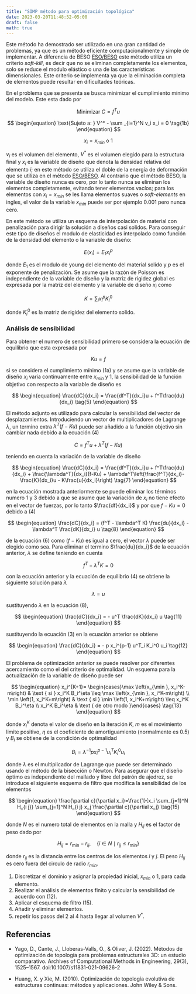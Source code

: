 ```yaml
---
title: "SIMP método para optimización topológica"
date: 2023-03-20T11:48:52-05:00
draft: false
math: true
---
```


Este método ha demostrado ser utilizado en una gran cantidad de problemas, ya que es un método eficiente computacionalmente y simple de implementar. A diferencia de BESO [ESO/BESO](https://kssgarcia.github.io/es/posts/eso_beso/) este método utiliza un criterio *soft-kill*, es decir que no se eliminan completamente los elementos, solo se reduce el modulo elástico o una de las características dimensionales. Este criterio se implementa ya que la eliminación completa de elementos puede resultar en dificultades teóricas.

En el problema que se presenta se busca minimizar el cumplimiento mínimo del modelo. Este esta dado por

  
$$
\begin{equation}
\text{Minimizar } C = f^T u
\tag{1a}
\end{equation}
$$

$$
\begin{equation}
\text{Sujeto a: } V^* - \sum _{i=1}^N v_i x_i = 0
\tag{1b}
\end{equation}
$$

$$
\begin{equation}
x_i = x_{min} \text{ o } 1
\tag{1c}
\end{equation}
$$


$v_i$ es el volumen del elemento, $V^*$ es el volumen elegido para la estructura final y $x_i$ es la variable de diseño que denota la densidad relativa del elemento $i$; en este método se utiliza el doble de la energía de deformación que se utiliza en el método [ESO/BESO](https://kssgarcia.github.io/es/posts/eso_beso/). Al contrario que el método BESO, la variable de diseño nunca es cero, por lo tanto nunca se eliminan los elementos completamente, evitando tener elementos vacíos; para los elementos con $x_i=x_{min}$ se les llama elementos suaves o *soft-elements* en ingles, el valor de la variable $x_{min}$ puede ser por ejemplo $0.001$ pero nunca cero.

En este método se utiliza un esquema de interpolación de material con penalización para dirigir la solución a diseños casi solidos. Para conseguir este tipo de diseños el modulo de elasticidad es interpolado como función de la densidad del elemento o la variable de diseño:


$$
\begin{equation}
E(x_i) = E_1x_i^p
\tag{2}
\end{equation}
$$

  
donde $E_1$ es el modulo de young del elemento del material solido y $p$ es el exponente de penalización. Se asume que la razón de Poisson es independiente de la variable de diseño y la matriz de rigidez global es expresada por la matriz del elemento y la variable de diseño $x_i$ como
  

$$
\begin{equation}
K = \sum_i x_i^p K_i^0
\tag{3}
\end{equation}
$$

  
donde $K^0_i$ es la matriz de rigidez del elemento solido.

### Análisis de sensibilidad 

Para obtener el numero de sensibilidad primero se considera la ecuación de equilibrio que esta expresada por


$$
\begin{equation}
Ku = f
\tag{4}
\end{equation}
$$


si se considera el cumplimiento mínimo (1a) y se asume que la variable de diseño $x_i$ varia continuamente entre $x_{min}$ y $1$, la sensibilidad de la función objetivo con respecto a la variable de diseño es
  

$$
\begin{equation}
\frac{dC}{dx_i} = \frac{df^T}{dx_i}u + f^T\frac{du}{dx_i}
\tag{5}
\end{equation}
$$
  

El método adjunto es utilizado para calcular la sensibilidad del vector de desplazamientos. Introduciendo un vector de multiplicadores de Lagrange $\lambda$, un termino extra $\lambda^T(f-Ku)$ puede ser añadido a la función objetivo sin cambiar nada debido a la ecuación (4)
  
$$
\begin{equation}
C = f^Tu + \lambda^T(f-Ku)
\tag{6}
\end{equation}
$$

teniendo en cuenta la variación de la variable de diseño
  

$$
\begin{equation}
\frac{dC}{dx_i} = \frac{df^T}{dx_i}u + f^T\frac{du}{dx_i} + \frac{\lambda^T}{dx_i}(f-Ku) + \lambda^T\left(\frac{f^T}{dx_i}-\frac{K}{dx_i}u - K\frac{u}{dx_i}\right)
\tag{7}
\end{equation}
$$


en la ecuación mostrada anteriormente se puede eliminar los términos numero 1 y 3 debido a que se asume que la variación de $x_i$ no tiene efecto en el vector de fuerzas, por lo tanto $\frac{df}{dx_i}$ y por que $f-Ku = 0$ debido a (4)
  
$$
\begin{equation}
\frac{dC}{dx_i} = (f^T - \lambda^T K) \frac{du}{dx_i} - \lambda^T \frac{dK}{dx_i} u
\tag{8}
\end{equation}
$$


de la ecuación (6) como $(f-Ku)$ es igual a cero, el vector $\lambda$ puede ser elegido como sea. Para eliminar el termino $\frac{du}{dx_i}$ de la ecuación anterior, $\lambda$ se define teniendo en cuenta


$$
\begin{equation}
f^T - \lambda^T K = 0
\tag{9}
\end{equation}
$$


con la ecuación anterior y la ecuación de equilibrio (4) se obtiene la siguiente solución para $\lambda$


$$
\begin{equation}
\lambda = u
\tag{10}
\end{equation}
$$


sustituyendo $\lambda$ en la ecuación (8),


$$
\begin{equation}
\frac{dC}{dx_i} = - u^T \frac{dK}{dx_i} u
\tag{11}
\end{equation}
$$


sustituyendo la ecuación (3) en la ecuación anterior se obtiene

  
$$
\begin{equation}
\frac{dC}{dx_i} = - p x_i^{p-1} u^T_i K_i^0 u_i
\tag{12}
\end{equation}
$$

  
El problema de optimización anterior se puede resolver por diferentes acercamiento como el del criterio de optimalidad. Un esquema para la actualización de la variable de diseño puede ser

$$
\begin{equation}
x_i^{K+1}= \begin{cases}\max \left(x_{\min }, x_i^K-m\right) & \text { si } x_i^K B_i^\eta \leq \max \left(x_{\min }, x_i^K-m\right) \\ \min \left(1, x_i^K+m\right) & \text { si } \min \left(1, x_i^K+m\right) \leq x_i^K B_i^\eta \\ x_i^K B_i^\eta & \text { de otro modo }\end{cases}
\tag{13}
\end{equation}
$$

donde $x_i^K$ denota el valor de diseño en la iteración $K$, $m$ es el movimiento limite positivo, $\eta$ es el coeficiente de amortiguamiento (normalmente es $0.5$) y $B_i$ se obtiene de la condición de optimalidad


$$
\begin{equation}
B_i = \lambda^{-1} p x_i^{p-1} u_i^T K_i^0 u_i
\tag{14}
\end{equation}
$$


donde $\lambda$ es el multiplicador de Lagrange que puede ser determinado usando el método de la bisección o Newton. Para asegurar que el diseño óptimo es independiente del mallado y libre del patrón de ajedrez, se introduce el siguiente esquema de filtro que modifica la sensibilidad de los elementos


$$
\begin{equation}
\frac{\partial c}{\partial x_i}=\frac{1}{x_i \sum_{j=1}^N H_{i j}} \sum_{j=1}^N H_{i j} x_j \frac{\partial c}{\partial x_j}
\tag{15}
\end{equation}
$$

  
donde $N$ es el numero total de elementos en la malla y $H_{ij}$ es el factor de peso dado por
  

$$
\begin{equation}
H_{i j}=r_{\min }-r_{i j}, \quad\left\{i \in N \mid r_{i j} \leq r_{\min }\right\}
\tag{16}
\end{equation}
$$

donde $r_{ij}$ es la distancia entre los centros de los elementos $i$ y $j$. El peso $H_{ij}$ es cero fuera del circulo de radio $r_{min}$.


1. Discretizar el dominio y asignar la propiedad inicial, $x_{min}$ o 1, para cada elemento.
2. Realizar el análisis de elementos finito y calcular la sensibilidad de acuerdo con (12).
3. Aplicar el esquema de filtro (15).
4. Añadir y eliminar elementos.
5. repetir los pasos del 2 al 4 hasta llegar al volumen $V^*$.

## Referencias

- Yago, D., Cante, J., Lloberas-Valls, O., & Oliver, J. (2022). Métodos de optimización de topología para problemas estructurales 3D: un estudio comparativo. Archives of Computational Methods in Engineering, 29(3), 1525–1567. doi:10.1007/s11831-021-09626-2

- Huang, X. y Xie, M. (2010). Optimización de topología evolutiva de estructuras continuas: métodos y aplicaciones. John Wiley & Sons.